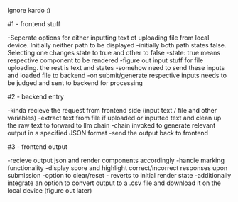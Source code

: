 Ignore kardo :)



#1 - frontend stuff

-Seperate options for either inputting text ot uploading file from local device. Initially neither path to be displayed
-initially both path states false. Selecting one changes state to true and other to false
-state: true means respective component to be rendered 
-figure out input stuff for file uploading. the rest is text and states
-somehow need to send these inputs and loaded file to backend
-on submit/generate respective inputs needs to be judged and sent to backend for processing 


#2 - backend entry

-kinda recieve the request from frontend side (input text / file and other variables)
-extract text from file if uploaded or inputted text and clean up the raw text to forward to llm chain
-chain invoked to generate relevant output in a specified JSON format
-send the output back to frontend


#3 - frontend output

-recieve output json and render components accordingly
-handle marking functionality
-display score and highlight correct/incorrect responses upon submission
-option to clear/reset - reverts to initial render state
-additionally integrate an option to convert output to a .csv file and download it on the local device (figure out later)

